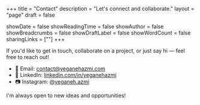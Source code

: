 +++
title = "Contact"
description = "Let's connect and collaborate."
layout = "page"
draft = false

showDate = false
showReadingTime = false
showAuthor = false
showBreadcrumbs = false
showDraftLabel = false
showWordCount = false
sharingLinks = [""]
+++

If you'd like to get in touch, collaborate on a project, or just say hi — feel free to reach out!

- 📧 Email: [contact@yeganehazmi.com](mailto:contact@yeganehazmi.com)  
- 💼 LinkedIn: [linkedin.com/in/yeganehazmi](https://www.linkedin.com/in/yeganehazmi/)  
- 📷 Instagram: [@yeganeh.azmi](https://www.instagram.com/yeganeh.azmi)

I'm always open to new ideas and opportunities!
